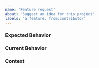 ```yaml
---
name: 'Feature request'
about: 'Suggest an idea for this project'
labels: 'a:feature, from:contributor'
---
```


<!--- 
Please follow the instructions below. 
We receive dozens of issues every week, so to stay productive, we will close issues that don't provide enough information. 

Please open Android-related issues on the Android Issue Tracker at https://source.android.com/source/report-bugs
Please open Gradle Native-related issues at https://github.com/gradle/gradle-native/issues
-->

<!--- Provide a brief summary of the issue in the title above -->

### Expected Behavior
<!--- Tell us how it should work -->

### Current Behavior
<!--- Explain the difference from current behavior -->

### Context
<!--- How has this issue affected you? What are you trying to accomplish? What other alternatives have you considered? -->
<!--- Providing context helps us come up with a solution that is most useful in the real world -->

